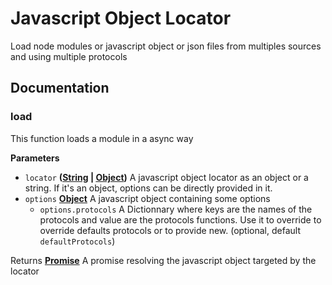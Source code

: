 # Javascript Object Locator

Load node modules or javascript object or json files from multiples sources and using multiple protocols

## Documentation

<!-- Generated by documentation.js. Update this documentation by updating the source code. -->

### load

This function loads a module in a async way

**Parameters**

-   `locator` **([String](https://developer.mozilla.org/en-US/docs/Web/JavaScript/Reference/Global_Objects/String) \| [Object](https://developer.mozilla.org/en-US/docs/Web/JavaScript/Reference/Global_Objects/Object))** A javascript object locator as an object or a string. If it's an object, options can be directly provided in it.
-   `options` **[Object](https://developer.mozilla.org/en-US/docs/Web/JavaScript/Reference/Global_Objects/Object)** A javascript object containing some options
    -   `options.protocols`  A Dictionnary where keys are the names of the protocols and value are the protocols functions. Use it to override to override defaults protocols or to provide new. (optional, default `defaultProtocols`)

Returns **[Promise](https://developer.mozilla.org/en-US/docs/Web/JavaScript/Reference/Global_Objects/Promise)** A promise resolving the javascript object targeted by the locator
